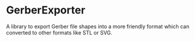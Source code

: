 # GerberExporter
A library to export Gerber file shapes into a more friendly format which can converted to other formats like STL or SVG.
